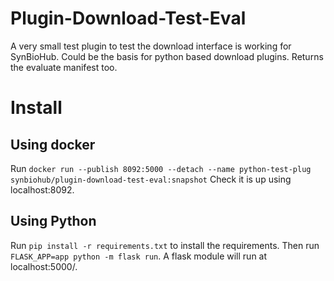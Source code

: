 # Plugin-Download-Test-Eval
A very small test plugin to test the download interface is working for SynBioHub. Could be the basis for python based download plugins. Returns the evaluate manifest too.

# Install
## Using docker
Run `docker run --publish 8092:5000 --detach --name python-test-plug synbiohub/plugin-download-test-eval:snapshot`
Check it is up using localhost:8092.

## Using Python
Run `pip install -r requirements.txt` to install the requirements. Then run `FLASK_APP=app python -m flask run`. A flask module will run at localhost:5000/.
